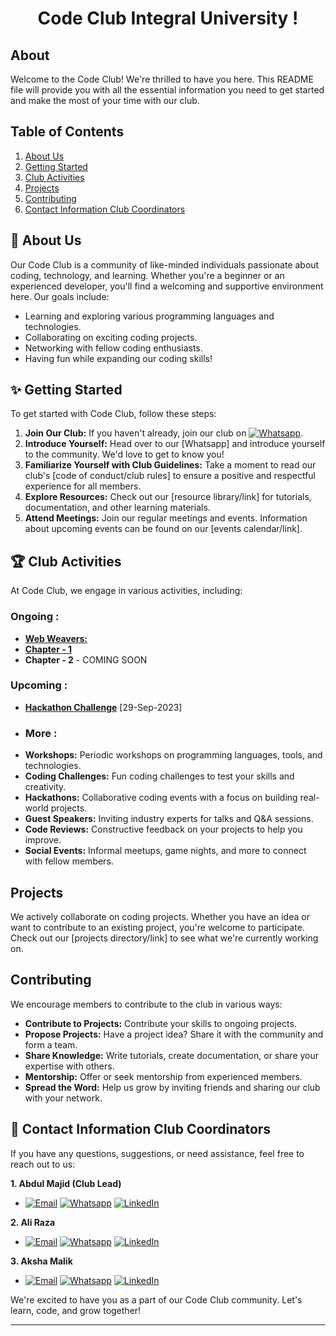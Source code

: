 <h1 align="center"> Code Club Integral University !</h1> 

## About 
Welcome to the Code Club! We're thrilled to have you here. This README file will provide you with all the essential information you need to get started and make the most of your time with our club.

## Table of Contents
1. [About Us](#-about-us)
2. [Getting Started](#-getting-started)
3. [Club Activities](#-club-activities)
4. [Projects](#projects)
5. [Contributing](#contributing)
6. [Contact Information Club Coordinators](#-contact-information-club-coordinators)

## 🧧 About Us

Our Code Club is a community of like-minded individuals passionate about coding, technology, and learning. Whether you're a beginner or an experienced developer, you'll find a welcoming and supportive environment here. Our goals include:

- Learning and exploring various programming languages and technologies.
- Collaborating on exciting coding projects.
- Networking with fellow coding enthusiasts.
- Having fun while expanding our coding skills!

## ✨ Getting Started

To get started with Code Club, follow these steps:

1. **Join Our Club:** If you haven't already, join our club on [![Whatsapp](https://img.shields.io/badge/Whatsapp-%2351D366)](https://forms.gle/3CjVrwLaAa69EkGr8).
2. **Introduce Yourself:** Head over to our [Whatsapp] and introduce yourself to the community. We'd love to get to know you!
3. **Familiarize Yourself with Club Guidelines:** Take a moment to read our club's [code of conduct/club rules] to ensure a positive and respectful experience for all members.
4. **Explore Resources:** Check out our [resource library/link] for tutorials, documentation, and other learning materials.
5. **Attend Meetings:** Join our regular meetings and events. Information about upcoming events can be found on our [events calendar/link].

## 🏆 Club Activities

At Code Club, we engage in various activities, including:

### Ongoing : 
- [**Web Weavers:**](https://github.com/codeclubiul/webweavers)
-    [**Chapter - 1**](https://github.com/codeclubiul/webweavers/wiki/Chapter1)
-    **Chapter - 2** - COMING SOON
### Upcoming :
- [**Hackathon Challenge**](https://forms.gle/EYF6ACiBxohrfEB5A) [29-Sep-2023]
- ### More : 
- **Workshops:** Periodic workshops on programming languages, tools, and technologies.
- **Coding Challenges:** Fun coding challenges to test your skills and creativity.
- **Hackathons:** Collaborative coding events with a focus on building real-world projects.
- **Guest Speakers:** Inviting industry experts for talks and Q&A sessions.
- **Code Reviews:** Constructive feedback on your projects to help you improve.
- **Social Events:** Informal meetups, game nights, and more to connect with fellow members.

## Projects

We actively collaborate on coding projects. Whether you have an idea or want to contribute to an existing project, you're welcome to participate. Check out our [projects directory/link] to see what we're currently working on.

## Contributing

We encourage members to contribute to the club in various ways:

- **Contribute to Projects:** Contribute your skills to ongoing projects.
- **Propose Projects:** Have a project idea? Share it with the community and form a team.
- **Share Knowledge:** Write tutorials, create documentation, or share your expertise with others.
- **Mentorship:** Offer or seek mentorship from experienced members.
- **Spread the Word:** Help us grow by inviting friends and sharing our club with your network.

## 📱 Contact Information Club Coordinators

If you have any questions, suggestions, or need assistance, feel free to reach out to us:

**1. Abdul Majid (Club Lead)**
- [![Email](https://img.shields.io/badge/Email-%23DB4437)](mailto:majidabd@student.iul.ac.in)  [![Whatsapp](https://img.shields.io/badge/Whatsapp-%2351D366)](https://wa.me/+918052577689)  [![LinkedIn](https://img.shields.io/badge/LinkedIn-%230077B5)](https://www.linkedin.com/in/majidabdulred/)

**2. Ali Raza**
- [![Email](https://img.shields.io/badge/Email-%23DB4437)](mailto:razaaali@student.iul.ac.in) [![Whatsapp](https://img.shields.io/badge/Whatsapp-%2351D366)](https://wa.me/+916388346966) [![LinkedIn](https://img.shields.io/badge/LinkedIn-%230077B5)](https://www.linkedin.com/in/syed-raza-ali-363625222)


**3. Aksha Malik**
- [![Email](https://img.shields.io/badge/Email-%23DB4437)](mailto:@student.iul.ac.in)  [![Whatsapp](https://img.shields.io/badge/Whatsapp-%2351D366)](https://wa.me/+917651917930) [![LinkedIn](https://img.shields.io/badge/LinkedIn-%230077B5)](https://www.linkedin.com/in//)

We're excited to have you as a part of our Code Club community. Let's learn, code, and grow together!

--- 
